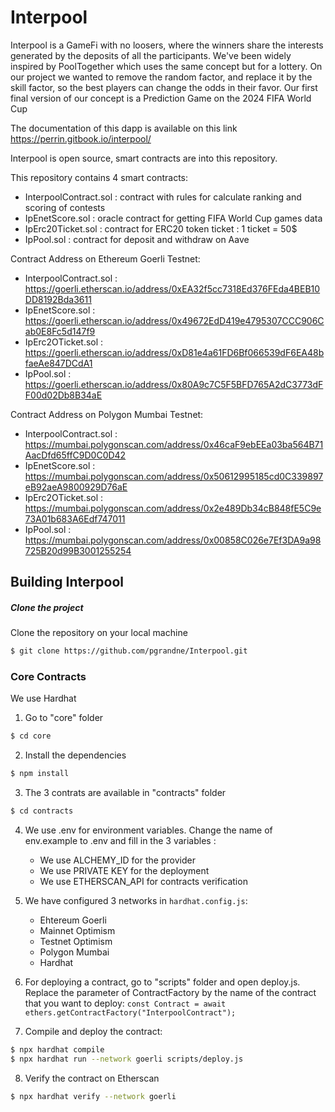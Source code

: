 # Interpool
Interpool is a GameFi with no loosers, where the winners share the interests generated by the deposits of all the participants.
We've been widely inspired by PoolTogether which uses the same concept but for a lottery. On our project we wanted to remove the random factor, and replace it by the skill factor, so the best players can change the odds in their favor.
Our first final version of our concept is a Prediction Game on the 2024 FIFA World Cup

The documentation of this dapp is available on this link https://perrin.gitbook.io/interpool/

Interpool is open source, smart contracts are into this repository.

This repository contains 4 smart contracts:
   - InterpoolContract.sol : contract with rules for calculate ranking and scoring of contests
   - IpEnetScore.sol : oracle contract for getting FIFA World Cup games data 
   - IpErc20Ticket.sol : contract for ERC20 token ticket : 1 ticket = 50$
   - IpPool.sol : contract for deposit and withdraw on Aave

Contract Address on Ethereum Goerli Testnet:
   * InterpoolContract.sol : https://goerli.etherscan.io/address/0xEA32f5cc7318Ed376FEda4BEB10DD8192Bda3611
   * IpEnetScore.sol : https://goerli.etherscan.io/address/0x49672EdD419e4795307CCC906Cab0E8Fc5d147f9
   * IpErc2OTicket.sol : https://goerli.etherscan.io/address/0xD81e4a61FD6Bf066539dF6EA48bfaeAe847DCdA1
   * IpPool.sol : https://goerli.etherscan.io/address/0x80A9c7C5F5BFD765A2dC3773dFF00d02Db8B34aE

Contract Address on Polygon Mumbai Testnet:
   * InterpoolContract.sol : https://mumbai.polygonscan.com/address/0x46caF9ebEEa03ba564B71AacDfd65ffC9D0C0D42
   * IpEnetScore.sol : https://mumbai.polygonscan.com/address/0x50612995185cd0C339897eB92aeA9800929D76aE
   * IpErc2OTicket.sol : https://mumbai.polygonscan.com/address/0x2e489Db34cB848fE5C9e73A01b683A6Edf747011
   * IpPool.sol : https://mumbai.polygonscan.com/address/0x00858C026e7Ef3DA9a98725B20d99B3001255254

## Building Interpool
##### Clone the project
Clone the repository on your local machine
```bash
$ git clone https://github.com/pgrandne/Interpool.git
```

### Core Contracts ###
We use Hardhat

1. Go to "core" folder
```bash
$ cd core
```

2. Install the dependencies
```bash
$ npm install
```

3. The 3 contrats are available in "contracts" folder
```bash
$ cd contracts
```

4. We use .env for environment variables. Change the name of env.example to .env and fill in the 3 variables :
   - We use ALCHEMY_ID for the provider
   - We use PRIVATE KEY for the deployment
   - We use ETHERSCAN_API for contracts verification

5. We have configured 3 networks in `hardhat.config.js`:
   - Ehtereum Goerli
   - Mainnet Optimism
   - Testnet Optimism
   - Polygon Mumbai
   - Hardhat

6. For deploying a contract, go to "scripts" folder and open deploy.js. Replace the parameter of ContractFactory by the name of the contract that you want to deploy:
`const Contract = await ethers.getContractFactory("InterpoolContract");`

7. Compile and deploy the contract:
```bash
$ npx hardhat compile
$ npx hardhat run --network goerli scripts/deploy.js
```
8. Verify the contract on Etherscan
```bash
$ npx hardhat verify --network goerli
```